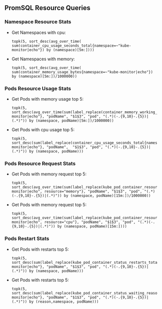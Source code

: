 ## PromSQL Resource Queries

### Namespace Resource Stats
- Get Namespaces with cpu:
  ```
  topk(5, sort_desc(avg_over_time( sum(container_cpu_usage_seconds_total{namespace=~"kube-monitor|echo"}) by (namespace)[5m:])))
  ```
- Get Namespaces with memory:
  ```
  topk(5, sort_desc(avg_over_time( sum(container_memory_usage_bytes{namespace=~"kube-monitor|echo"}) by (namespace)[5m:])/1000000))
  ```

### Pods Resource Usage Stats
- Get Pods with memory usage top 5:
  ```
  topk(5, sort_desc(avg_over_time(sum(label_replace(container_memory_working_set_bytes{namespace=~"kube-monitor|echo"}, "podName", "$1$3", "pod", "(.*)(-.{9,10}-.{5})|(.*)")) by (namespace, podName)[5m:])/1000000))
  ```
- Get Pods with cpu usage top 5:
  ```
  topk(5, sort_desc(sum(label_replace(container_cpu_usage_seconds_total{namespace=~"kube-monitor|echo"}, "podName",  "$1$3", "pod", "(.*)(-.{9,10}-.{5})|(.*)")) by (namespace, podName)))
  ```

### Pods Resource Request Stats
- Get Pods with memory request top 5:
  ```
  topk(5, sort_desc(avg_over_time(sum(label_replace(kube_pod_container_resource_requests{namespace=~"kube-monitor|echo", resource="memory"}, "podName", "$1$3", "pod", "(.*)(-.{9,10}-.{5})|(.*)")) by (namespace, podName)[15m:])/1000000))
  ```
- Get Pods with memory request top 5:
  ```
  topk(5, sort_desc(avg_over_time(sum(label_replace(kube_pod_container_resource_requests{namespace=~"kube-monitor|echo", resource="cpu"}, "podName", "$1$3", "pod", "(.*)(-.{9,10}-.{5})|(.*)")) by (namespace, podName)[15m:])))
  ```


### Pods Restart Stats
- Get Pods with restarts top 5:
  ```
  topk(5, sort_desc(sum(label_replace(kube_pod_container_status_restarts_total{namespace=~"kube-monitor|echo"}, "podName", "$1$3", "pod", "(.*)(-.{9,10}-.{5})|(.*)")) by (namespace, podName)))
  ```

- Get Pods with restarts top 5:
  ```
  topk(5, sort_desc(sum(label_replace(kube_pod_container_status_waiting_reason{namespace=~"kube-monitor|echo"}, "podName", "$1$3", "pod", "(.*)(-.{9,10}-.{5})|(.*)")) by (reason,namespace, podName)))
  ```
